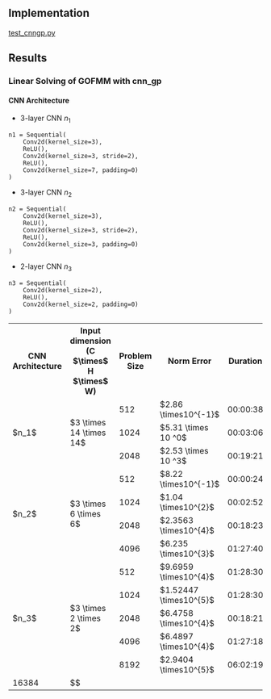 ## Implementation

[test_cnngp.py](https://github.com/joelynli0110/gofmm_gp/blob/dev/test_cnngp.py)

## Results

### Linear Solving of GOFMM with cnn_gp

#### CNN Architecture

* 3-layer CNN $n_1$
```
n1 = Sequential(
    Conv2d(kernel_size=3),
    ReLU(),
    Conv2d(kernel_size=3, stride=2),
    ReLU(),
    Conv2d(kernel_size=7, padding=0)
)
```

* 3-layer CNN $n_2$
```
n2 = Sequential(
    Conv2d(kernel_size=3),
    ReLU(),
    Conv2d(kernel_size=3, stride=2),
    ReLU(),
    Conv2d(kernel_size=3, padding=0)
)
```

* 2-layer CNN $n_3$
```
n3 = Sequential(
    Conv2d(kernel_size=2),
    ReLU(),
    Conv2d(kernel_size=2, padding=0)
)
```

<table>
  <tr>
    <th>CNN Architecture</th>
    <th> Input dimension <br> (C $\times$ H $\times$ W) </th>
    <th>Problem Size</th>
    <th>Norm Error</th>
    <th>Duration</th>
  </tr>
  <tr>
    <td rowspan="3">$n_1$</td>
    <td rowspan="3">$3 \times 14 \times 14$</td>
    <td>512</td>
    <td>$2.86 \times10^{-1}$</td>
    <td>00:00:38</td>
  </tr>
  <tr>
    <td>1024</td>
    <td>$5.31 \times 10 ^0$</td>
    <td>00:03:06</td>
  </tr>
  <tr>
    <td>2048</td>
    <td>$2.53 \times 10 ^3$</td>
    <td>00:19:21</td>
  </tr>
  <tr>
    <td rowspan="5">$n_2$</td>
    <td rowspan="5">$3 \times 6 \times 6$</td>
    <td>512</td>
    <td>$8.22 \times10^{-1}$</td>
    <td>00:00:24</td>
  </tr>
  <tr>
    <td>1024</td>
    <td>$1.04 \times10^{2}$</td>
    <td>00:02:52</td>
  </tr>
  <tr>
    <td>2048</td>
    <td>$2.3563 \times10^{4}$</td>
    <td>00:18:23</td>
  </tr>
  <tr>
    <td>4096</td>
    <td>$6.235 \times10^{3}$</td>
    <td>01:27:40</td>
  <tr>
  </tr>
    <td rowspan="5">$n_3$</td>
    <td rowspan="5">$3 \times 2 \times 2$</td>
    <td>512</td>
    <td>$9.6959 \times10^{4}$</td>
    <td> 01:28:30</td>
  </tr>
  </tr>
    <td>1024</td>
    <td>$1.52447 \times10^{5}$</td>
    <td> 01:28:30</td>
  </tr>
  </tr>
    <td>2048</td>
    <td>$6.4758 \times10^{4}$</td>
    <td> 00:18:21</td>
  </tr>
  </tr>
    <td>4096</td>
    <td>$6.4897 \times10^{4}$</td>
    <td> 01:27:18</td>
  </tr>
  <tr>
    <td>8192</td>
    <td>$2.9404 \times10^{5}$</td>
    <td>06:02:19</td>
  </tr>
  <tr>
    <td>16384</td>
    <td>$$</td>
    <td></td>
  </tr>
    
</table>
